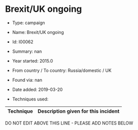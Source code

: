 # Brexit/UK ongoing

* Type: campaign

* Name: Brexit/UK ongoing

* Id: I00062

* Summary: nan

* Year started: 2015.0

* From country / To country: Russia/domestic / UK

* Found via: nan

* Date added: 2019-03-20

* Techniques used: 

| Technique | Description given for this incident |
| --------- | ------------------------- |


DO NOT EDIT ABOVE THIS LINE - PLEASE ADD NOTES BELOW